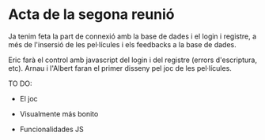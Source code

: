 # Acta de la segona reunió
Ja tenim feta la part de connexió amb la base de dades i el login i registre, a més de l'insersió de les pel·lícules i els feedbacks a la base de dades.

Eric farà el control amb javascript del login i del registre (errors d'escriptura, etc).
Arnau i l'Albert faran el primer disseny pel joc de les pel·lícules.

TO DO:
- El joc

- Visualmente más bonito

- Funcionalidades JS